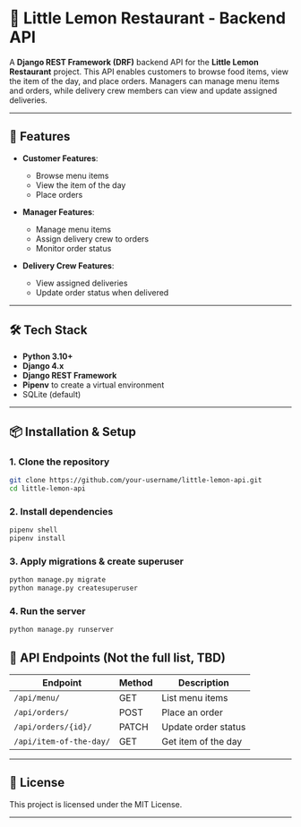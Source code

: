 # 🍋 Little Lemon Restaurant - Backend API

A **Django REST Framework (DRF)** backend API for the **Little Lemon Restaurant** project. This API enables customers to browse food items, view the item of the day, and place orders. Managers can manage menu items and orders, while delivery crew members can view and update assigned deliveries.

---

## 🚀 Features

- **Customer Features**:
  - Browse menu items
  - View the item of the day
  - Place orders

- **Manager Features**:
  - Manage menu items
  - Assign delivery crew to orders
  - Monitor order status

- **Delivery Crew Features**:
  - View assigned deliveries
  - Update order status when delivered

---

## 🛠 Tech Stack

- **Python 3.10+**
- **Django 4.x**
- **Django REST Framework**
- **Pipenv** to create a virtual environment
- SQLite (default)

---

## 📦 Installation & Setup

### 1. Clone the repository
```bash
git clone https://github.com/your-username/little-lemon-api.git
cd little-lemon-api
```

### 2. Install dependencies
```bash
pipenv shell
pipenv install
```

### 3. Apply migrations & create superuser
```bash
python manage.py migrate
python manage.py createsuperuser
```

### 4. Run the server
```bash
python manage.py runserver
```

## 🔑 API Endpoints (Not the full list, TBD)

| Endpoint                  | Method | Description                     |
|---------------------------|--------|---------------------------------|
| `/api/menu/`             | GET    | List menu items               |
| `/api/orders/`           | POST   | Place an order                |
| `/api/orders/{id}/`      | PATCH  | Update order status           |
| `/api/item-of-the-day/`  | GET    | Get item of the day           |

---

## 📄 License
This project is licensed under the MIT License.

---
